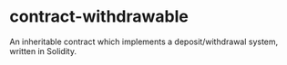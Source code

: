 # contract-withdrawable
An inheritable contract which implements a deposit/withdrawal system, written in Solidity.
